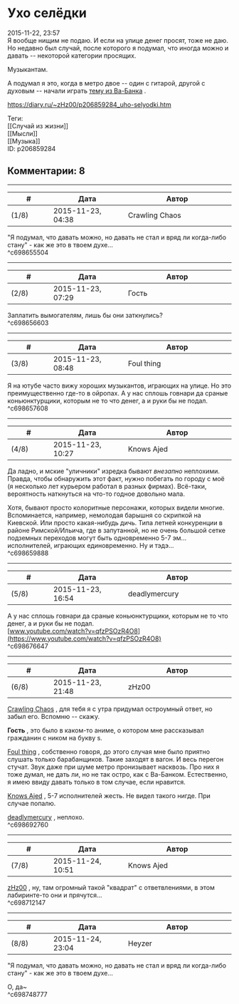 Ухо селёдки
===========

  
2015-11-22, 23:57  
 Я вообще нищим не подаю. И если на улице денег просят, тоже не даю. Но недавно был случай, после которого я подумал, что иногда можно и давать -- некоторой категории просящих.   
   
 Музыкантам.   
   
 А подумал я это, когда в метро двое -- один с гитарой, другой с духовым -- начали играть  [тему из Ва-Банка](https://www.youtube.com/watch?v=3EvXMs_NVs4)  .   
  
<https://diary.ru/~zHz00/p206859284_uho-selyodki.htm>  
  
Теги:  
[[Случай из жизни]]  
[[Мысли]]  
[[Музыка]]  
ID: p206859284  


Комментарии: 8
--------------

  


---



|         #         |              Дата              |                     Автор                     |           ID           |
| --- | --- | --- | --- |
| (1/8) | 2015-11-23, 04:38 | Crawling Chaos | c698655504 |

  
 "Я подумал, что давать можно, но давать не стал и вряд ли когда-либо стану" - как же это в твоем духе...   
 ^c698655504

---



|         #         |              Дата              |                     Автор                     |           ID           |
| --- | --- | --- | --- |
| (2/8) | 2015-11-23, 07:29 | Гость | c698656603 |

  
 Заплатить вымогателям, лишь бы они заткнулись?   
 ^c698656603

---



|         #         |              Дата              |                     Автор                     |           ID           |
| --- | --- | --- | --- |
| (3/8) | 2015-11-23, 08:48 | Foul thing | c698657608 |

  
 Я на ютубе часто вижу хороших музыкантов, играющих на улице. Но это преимущественно где-то в ойропах. А у нас сплошь говнари да сраные коньюнктурщики, которым не то что денег, а и руки бы не подал.   
 ^c698657608

---



|         #         |              Дата              |                     Автор                     |           ID           |
| --- | --- | --- | --- |
| (4/8) | 2015-11-23, 10:27 | Knows Ajed | c698659888 |

  
 Да ладно, и мские "уличники" изредка бывают  *внезапно*  неплохими. Правда, чтобы обнаружить этот факт, нужно побегать по городу с моё (я несколько лет курьером работал в разных фирмах). Всё-таки, вероятность наткнуться на что-то годное довольно мала.   
   
 Хотя, бывают просто колоритные персонажи, которых видели многие. Вспоминается, например, немолодая барышня со скрипкой на Киевской. Или просто какая-нибудь дичь. Типа летней конкуренции в районе Римской/Ильича, где в запутанной, но не очень большой сетке подземных переходов могут быть одновременно 5-7 эм... исполнителей, играющих единовременно. Ну и тэдэ...   
 ^c698659888

---



|         #         |              Дата              |                     Автор                     |           ID           |
| --- | --- | --- | --- |
| (5/8) | 2015-11-23, 16:54 | deadlymercury | c698676647 |

  
  А у нас сплошь говнари да сраные коньюнктурщики, которым не то что денег, а и руки бы не подал.    
  [www.youtube.com/watch?v=qfzPSOzR4O8](https://www.youtube.com/watch?v=qfzPSOzR4O8)    
 ^c698676647

---



|         #         |              Дата              |                     Автор                     |           ID           |
| --- | --- | --- | --- |
| (6/8) | 2015-11-23, 21:48 | zHz00 | c698692760 |

  
  [Crawling Chaos](http://degozaru.diary.ru "de gozaru")  , для тебя я с утра придумал остроумный ответ, но забыл его. Вспомню -- скажу.   
   
  **Гость**  , это было в каком-то аниме, о котором мне рассказывал гражданин с ником на букву s.   
   
  [Foul thing](http://foulthing.diary.ru "Temporary Internet Flies")  , собственно говоря, до этого случая мне было приятно слушать только барабанщиков. Такие заходят в вагон. И весь перегон стучат. Звук даже при шуме метро пронизывает насквозь. Про них я тоже думал, не дать ли, но не так остро, как с Ва-Банком. Естественно, я имею ввиду давать только в том случае, если нравится.   
   
  [Knows Ajed](http://Who-Knows-Ajed.diary.ru "Who Knows Ajed?")  , 5-7 исполнителей жесть. Не видел такого нигде. При случае попалю.   
   
  [deadlymercury](http://crazysupp.diary.ru "Записки безумного саппорта")  , неплохо.   
 ^c698692760

---



|         #         |              Дата              |                     Автор                     |           ID           |
| --- | --- | --- | --- |
| (7/8) | 2015-11-24, 10:51 | Knows Ajed | c698712147 |

  
  [zHz00](https://zHz00.diary.ru "Untitled")  , ну, там огромный такой "квадрат" с ответвлениями, в этом лабиринте-то они и прячутся...   
 ^c698712147

---



|         #         |              Дата              |                     Автор                     |           ID           |
| --- | --- | --- | --- |
| (8/8) | 2015-11-24, 23:04 | Heyzer | c698748777 |

  
  "Я подумал, что давать можно, но давать не стал и вряд ли когда-либо стану" - как же это в твоем духе...    
   
 О, да~   
 ^c698748777